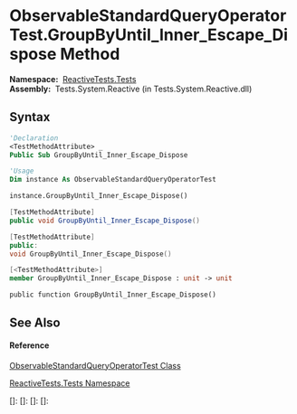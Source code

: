 # ObservableStandardQueryOperatorTest.GroupByUntil\_Inner\_Escape\_Dispose Method

**Namespace:**  [ReactiveTests.Tests](ReactiveTests.Tests\ReactiveTests.Tests.md)  
**Assembly:**  Tests.System.Reactive (in Tests.System.Reactive.dll)

## Syntax

```vb
'Declaration
<TestMethodAttribute> _
Public Sub GroupByUntil_Inner_Escape_Dispose
```

```vb
'Usage
Dim instance As ObservableStandardQueryOperatorTest

instance.GroupByUntil_Inner_Escape_Dispose()
```

```csharp
[TestMethodAttribute]
public void GroupByUntil_Inner_Escape_Dispose()
```

```c++
[TestMethodAttribute]
public:
void GroupByUntil_Inner_Escape_Dispose()
```

```fsharp
[<TestMethodAttribute>]
member GroupByUntil_Inner_Escape_Dispose : unit -> unit 
```

```jscript
public function GroupByUntil_Inner_Escape_Dispose()
```

## See Also

#### Reference

[ObservableStandardQueryOperatorTest Class](ObservableStandardQueryOperatorTest\ObservableStandardQueryOperatorTest.md)

[ReactiveTests.Tests Namespace](ReactiveTests.Tests\ReactiveTests.Tests.md)

[]: 
[]: 
[]: 
[]: 